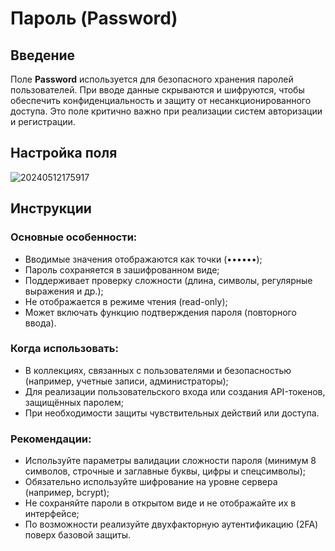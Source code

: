 # Пароль (Password)

## Введение

Поле **Password** используется для безопасного хранения паролей пользователей. При вводе данные скрываются и шифруются, чтобы обеспечить конфиденциальность и защиту от несанкционированного доступа. Это поле критично важно при реализации систем авторизации и регистрации.

## Настройка поля

![20240512175917](https://static-docs.nocobase.com/20240512175917.png)

## Инструкции

### Основные особенности:

- Вводимые значения отображаются как точки (••••••);
- Пароль сохраняется в зашифрованном виде;
- Поддерживает проверку сложности (длина, символы, регулярные выражения и др.);
- Не отображается в режиме чтения (read-only);
- Может включать функцию подтверждения пароля (повторного ввода).

### Когда использовать:

- В коллекциях, связанных с пользователями и безопасностью (например, учетные записи, администраторы);
- Для реализации пользовательского входа или создания API-токенов, защищённых паролем;
- При необходимости защиты чувствительных действий или доступа.

### Рекомендации:

- Используйте параметры валидации сложности пароля (минимум 8 символов, строчные и заглавные буквы, цифры и спецсимволы);
- Обязательно используйте шифрование на уровне сервера (например, bcrypt);
- Не сохраняйте пароли в открытом виде и не отображайте их в интерфейсе;
- По возможности реализуйте двухфакторную аутентификацию (2FA) поверх базовой защиты.

